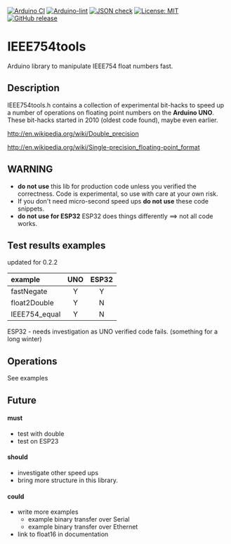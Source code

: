
[![Arduino CI](https://github.com/RobTillaart/IEEE754tools/workflows/Arduino%20CI/badge.svg)](https://github.com/marketplace/actions/arduino_ci)
[![Arduino-lint](https://github.com/RobTillaart/IEEE754tools/actions/workflows/arduino-lint.yml/badge.svg)](https://github.com/RobTillaart/IEEE754tools/actions/workflows/arduino-lint.yml)
[![JSON check](https://github.com/RobTillaart/IEEE754tools/actions/workflows/jsoncheck.yml/badge.svg)](https://github.com/RobTillaart/IEEE754tools/actions/workflows/jsoncheck.yml)
[![License: MIT](https://img.shields.io/badge/license-MIT-green.svg)](https://github.com/RobTillaart/IEEE754tools/blob/master/LICENSE)
[![GitHub release](https://img.shields.io/github/release/RobTillaart/IEEE754tools.svg?maxAge=3600)](https://github.com/RobTillaart/IEEE754tools/releases)


# IEEE754tools

Arduino library to manipulate IEEE754 float numbers fast.


## Description

IEEE754tools.h contains a collection of experimental bit-hacks to speed up 
a number of operations on floating point numbers on the **Arduino UNO**.
These bit-hacks started in 2010 (oldest code found), maybe even earlier.

http://en.wikipedia.org/wiki/Double_precision

http://en.wikipedia.org/wiki/Single-precision_floating-point_format


## WARNING

- **do not use** this lib for production code unless you verified the correctness.
Code is experimental, so use with care at your own risk.
- If you don't need micro-second speed ups **do not use** these code snippets.
- **do not use for ESP32** ESP32 does things differently ==> not all code works.


## Test results examples 

updated for 0.2.2

| example       |  UNO   |  ESP32  |
|:--------------|:------:|:-------:|
| fastNegate    |   Y    |    Y    |
| float2Double  |   Y    |    N    |
| IEEE754_equal |   Y    |    N    |


ESP32 - needs investigation as UNO verified code fails.
(something for a long winter)


## Operations

See examples


## Future

#### must
- test with double
- test on ESP23

#### should
- investigate other speed ups
- bring more structure in this library.

#### could
- write more examples
  - example binary transfer over Serial
  - example binary transfer over Ethernet
- link to float16 in documentation



